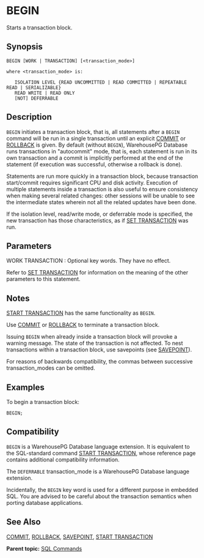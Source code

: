 # BEGIN 

Starts a transaction block.

## <a id="section2"></a>Synopsis 

``` {#sql_command_synopsis}
BEGIN [WORK | TRANSACTION] [<transaction_mode>]

where <transaction_mode> is:

   ISOLATION LEVEL {READ UNCOMMITTED | READ COMMITTED | REPEATABLE READ | SERIALIZABLE}
   READ WRITE | READ ONLY
   [NOT] DEFERRABLE
```

## <a id="section3"></a>Description 

`BEGIN` initiates a transaction block, that is, all statements after a `BEGIN` command will be run in a single transaction until an explicit [COMMIT](COMMIT.html) or [ROLLBACK](ROLLBACK.html) is given. By default \(without `BEGIN`\), WarehousePG Database runs transactions in "autocommit" mode, that is, each statement is run in its own transaction and a commit is implicitly performed at the end of the statement \(if execution was successful, otherwise a rollback is done\).

Statements are run more quickly in a transaction block, because transaction start/commit requires significant CPU and disk activity. Execution of multiple statements inside a transaction is also useful to ensure consistency when making several related changes: other sessions will be unable to see the intermediate states wherein not all the related updates have been done.

If the isolation level, read/write mode, or deferrable mode is specified, the new transaction has those characteristics, as if [SET TRANSACTION](SET_TRANSACTION.html) was run.

## <a id="section4"></a>Parameters 

WORK
TRANSACTION
:   Optional key words. They have no effect.

Refer to [SET TRANSACTION](SET_TRANSACTION.html) for information on the meaning of the other parameters to this statement.

## <a id="section5"></a>Notes 

[START TRANSACTION](START_TRANSACTION.html) has the same functionality as `BEGIN`.

Use [COMMIT](COMMIT.html) or [ROLLBACK](ROLLBACK.html) to terminate a transaction block.

Issuing `BEGIN` when already inside a transaction block will provoke a warning message. The state of the transaction is not affected. To nest transactions within a transaction block, use savepoints \(see [SAVEPOINT](SAVEPOINT.html)\).

For reasons of backwards compatibility, the commas between successive transaction\_modes can be omitted.

## <a id="section6"></a>Examples 

To begin a transaction block:

```
BEGIN;
```

## <a id="section7"></a>Compatibility 

`BEGIN` is a WarehousePG Database language extension. It is equivalent to the SQL-standard command [START TRANSACTION](START_TRANSACTION.html), whose reference page contains additional compatibility information.

The `DEFERRABLE` transaction\_mode is a WarehousePG Database language extension.

Incidentally, the `BEGIN` key word is used for a different purpose in embedded SQL. You are advised to be careful about the transaction semantics when porting database applications.

## <a id="section8"></a>See Also 

[COMMIT](COMMIT.html), [ROLLBACK](ROLLBACK.html), [SAVEPOINT](SAVEPOINT.html), [START TRANSACTION](START_TRANSACTION.html)

**Parent topic:** [SQL Commands](../sql_commands/sql_ref.html)

